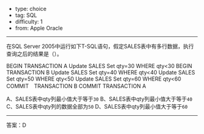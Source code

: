 - type: choice
- tag: SQL
- difficulty:  1
- from: Apple Oracle

--------

在SQL Server 2005中运行如下T-SQL语句，假定SALES表中有多行数据，执行查询之后的结果是（）。

BEGIN TRANSACTION A
	Update SALES Set qty=30 WHERE qty<30
	BEGIN TRANSACTION B
		Update SALES Set qty=40 WHERE qty<40
		Update SALES Set qty=50 WHERE qty<50
		Update SALES Set qty=60 WHERE qty<60
	COMMIT　TRANSACTION B
COMMIT TRANSACTION A

A、SALES表中qty列最小值大于等于`30`
B、SALES表中qty列最小值大于等于`40`
C、SALES表中qty列的数据全部为`50`
D、SALES表中qty列最小值大于等于`60`

---------

答案：D

